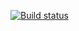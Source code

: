 [![Build status](https://ci.appveyor.com/api/projects/status/yrwoyya98ici4eiq?svg=true)](https://ci.appveyor.com/project/dima9777/BinarySearchTee)
